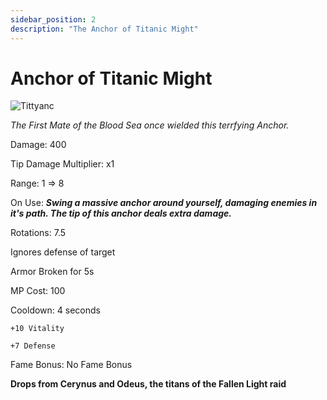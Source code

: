 ```yaml
---
sidebar_position: 2
description: "The Anchor of Titanic Might"
---
```


# Anchor of Titanic Might

![Tittyanc](https://vwiki.valorserver.com/api/item/picture/anchor%20of%20titanic%20might)

<i>The First Mate of the Blood Sea once wielded this terrfying Anchor.</i>

Damage: 400

Tip Damage Multiplier: x1

Range: 1 => 8

On Use: ***Swing a massive anchor around yourself, damaging enemies in it's path. The tip of this anchor deals extra damage.***

Rotations: 7.5

Ignores defense of target

Armor Broken for 5s

MP Cost: 100

Cooldown: 4 seconds
    
    +10 Vitality

    +7 Defense

Fame Bonus: No Fame Bonus

**Drops from Cerynus and Odeus, the titans of the Fallen Light raid**
